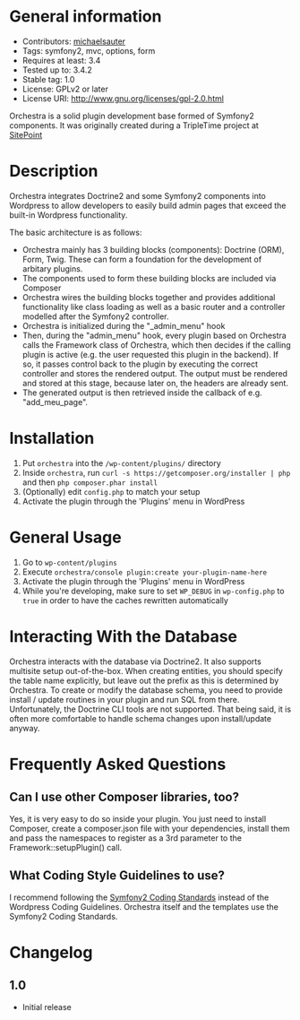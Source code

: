 General information
===================
* Contributors: [michaelsauter](https://github.com/michaelsauter)
* Tags: symfony2, mvc, options, form
* Requires at least: 3.4
* Tested up to: 3.4.2
* Stable tag: 1.0
* License: GPLv2 or later
* License URI: http://www.gnu.org/licenses/gpl-2.0.html

Orchestra is a solid plugin development base formed of Symfony2 components. It was originally created during a TripleTime project at [SitePoint](http://www.sitepoint.com)


Description
===========

Orchestra integrates Doctrine2 and some Symfony2 components into Wordpress to allow developers to easily build admin pages that exceed the built-in Wordpress functionality.

The basic architecture is as follows:
* Orchestra mainly has 3 building blocks (components): Doctrine (ORM), Form, Twig. These can form a foundation for the development of arbitary plugins.
* The components used to form these building blocks are included via Composer
* Orchestra wires the building blocks together and provides additional functionality like class loading as well as a basic router and a controller modelled after the Symfony2 controller.
* Orchestra is initialized during the "_admin_menu" hook
* Then, during the "admin_menu" hook, every plugin based on Orchestra calls the Framework class of Orchestra, which then decides if the calling plugin is active (e.g. the user requested this plugin in the backend). If so, it passes control back to the plugin by executing the correct controller and stores the rendered output. The output must be rendered and stored at this stage, because later on, the headers are already sent.
* The generated output is then retrieved inside the callback of e.g. "add_meu_page".


Installation
============

1. Put `orchestra` into the `/wp-content/plugins/` directory
2. Inside `orchestra`, run `curl -s https://getcomposer.org/installer | php` and then `php composer.phar install`
3. (Optionally) edit `config.php` to match your setup
4. Activate the plugin through the 'Plugins' menu in WordPress


General Usage
=============

1. Go to `wp-content/plugins`
2. Execute `orchestra/console plugin:create your-plugin-name-here`
3. Activate the plugin through the 'Plugins' menu in WordPress
4. While you're developing, make sure to set `WP_DEBUG` in `wp-config.php` to `true` in order to have the caches rewritten automatically


Interacting With the Database
=============================
Orchestra interacts with the database via Doctrine2. It also supports multisite setup out-of-the-box. When creating entities, you should specify the table name explicitly, but leave out the prefix as this is determined by Orchestra.
To create or modify the database schema, you need to provide install / update routines in your plugin and run SQL from there. Unfortunately, the Doctrine CLI tools are not supported. That being said, it is often more comfortable to handle schema changes upon install/update anyway.


Frequently Asked Questions
==========================

Can I use other Composer libraries, too?
----------------------------------------

Yes, it is very easy to do so inside your plugin. You just need to  install Composer, create a composer.json file with your dependencies, install them and pass the namespaces to register as a 3rd parameter to the Framework::setupPlugin() call.

What Coding Style Guidelines to use?
------------------------------------

I recommend following the [Symfony2 Coding Standards](http://symfony.com/doc/2.0/contributing/code/standards.html) instead of the Wordpress Coding Guidelines. Orchestra itself and the templates use the Symfony2 Coding Standards.


Changelog
=========

1.0
---
* Initial release